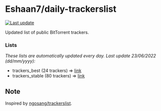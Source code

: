 
# Eshaan7/daily-trackerslist 

[![Last update](https://img.shields.io/badge/Last%20update-23/06/2022-blue.svg)](#)

Updated list of public BitTorrent trackers.

### Lists
*These lists are automatically updated every day. Last update 23/06/2022 (_dd/mm/yyyy_):*

* trackers_best (24 trackers) => [link](https://raw.githubusercontent.com/eshaan7/daily-trackerslist/master/trackers_best.txt)
* trackers_stable (80 trackers) => [link](https://raw.githubusercontent.com/eshaan7/daily-trackerslist/master/trackers_stable.txt)

## Note

Inspired by [ngosang/trackerslist](https://github.com/ngosang/trackerslist).
